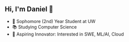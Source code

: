## Hi, I'm Daniel 👋

- 🏫 Sophomore (2nd) Year Student at UW
- 📚 Studying Computer Science
- 🧠 Aspiring Innovator: Interested in SWE, ML/AI, Cloud

<!--
**danalzhang/danalzhang** is a ✨ _special_ ✨ repository because its `README.md` (this file) appears on your GitHub profile.

Here are some ideas to get you started:

- 🔭 I’m currently working on ...
- 🌱 I’m currently learning ...
- 👯 I’m looking to collaborate on ...
- 🤔 I’m looking for help with ...
- 💬 Ask me about ...
- 📫 How to reach me: ...
- 😄 Pronouns: ...
- ⚡ Fun fact: ...
-->
